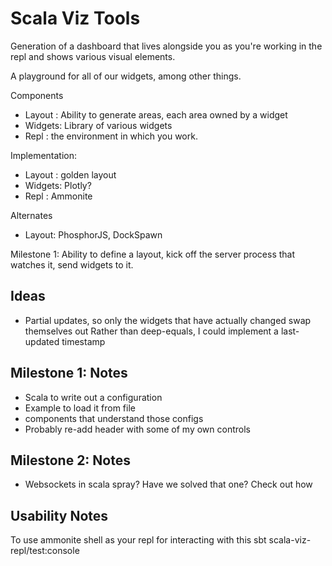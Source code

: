 # Scala Viz Tools

Generation of a dashboard that lives alongside you as you're working in the repl and shows various visual elements.

A playground for all of our widgets, among other things.

Components
* Layout : Ability to generate areas, each area owned by a widget
* Widgets: Library of various widgets
* Repl   : the environment in which you work.

Implementation:
* Layout : golden layout
* Widgets: Plotly?
* Repl   : Ammonite

Alternates
* Layout: PhosphorJS, DockSpawn

Milestone 1:
Ability to define a layout, kick off the server process that watches it, send widgets to it.

## Ideas

* Partial updates, so only the widgets that have actually changed swap themselves out
  Rather than deep-equals, I could implement a last-updated timestamp

## Milestone 1: Notes

* Scala to write out a configuration
* Example to load it from file
* components that understand those configs
* Probably re-add header with some of my own controls

## Milestone 2: Notes

* Websockets in scala spray? Have we solved that one? Check out how

## Usability Notes

To use ammonite shell as your repl for interacting with this
    sbt scala-viz-repl/test:console